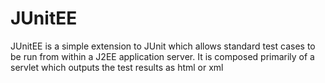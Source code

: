 JUnitEE
=======

JUnitEE is a simple extension to JUnit which allows standard test cases to be run from within a J2EE application server. It is composed primarily of a servlet which outputs the test results as html or xml